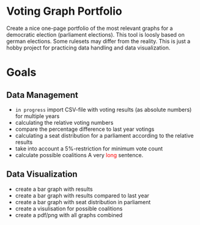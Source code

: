 # Voting Graph Portfolio
Create a nice one-page portfolio of the most relevant graphs for a democratic election (parliament elections). This tool is loosly based on german elections. Some rulesets may differ from the reality. This is just a hobby project for practicing data handling and data visualization.

# Goals
## Data Management
*  `in progress` import CSV-file with voting results (as absolute numbers) for multiple years
*  calculating the relative voting numbers
*  compare the percentage difference to last year votings
*  calculating a seat distribution for a parliament according to the relative results
*  take into account a 5%-restriction for minimum vote count 
*  calculate possible coalitions 
A very <span style='color: red;'>long</span> sentence.

## Data Visualization
* create a bar graph with results
* create a bar graph with results compared to last year
* create a bar graph with seat distribution in parliament
* create a visulisation for possible coalitions
* create a pdf/png with all graphs combined